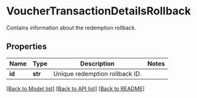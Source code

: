 # VoucherTransactionDetailsRollback

Contains information about the redemption rollback.

## Properties
Name | Type | Description | Notes
------------ | ------------- | ------------- | -------------
**id** | **str** | Unique redemption rollback ID. | 

[[Back to Model list]](../README.md#documentation-for-models) [[Back to API list]](../README.md#documentation-for-api-endpoints) [[Back to README]](../README.md)


